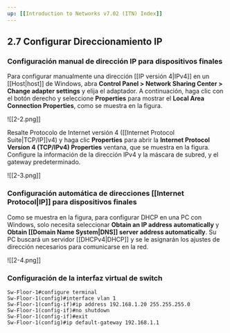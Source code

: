 ```yaml
---
up: [[Introduction to Networks v7.02 (ITN) Index]]
---
```

## 2.7 Configurar Direccionamiento IP

### Configuración manual de dirección IP para dispositivos finales

Para configurar manualmente una dirección [[IP versión 4|IPv4]] en un [[Host|host]] de Windows, abra **Control Panel > Network Sharing Center > Change adapter settings** y elija el adaptador. A continuación, haga clic con el botón derecho y seleccione **Properties** para mostrar el **Local Area Connection Properties**, como se muestra en la figura.

![[2-2.png]]

Resalte Protocolo de Internet versión 4 ([[Internet Protocol Suite|TCP/IP]]v4) y haga clic **Properties** para abrir la **Internet Protocol Version 4 (TCP/IPv4) Properties** ventana, que se muestra en la figura. Configure la información de la dirección IPv4 y la máscara de subred, y el gateway predeterminado.

![[2-3.png]]

### Configuración automática de direcciones [[Internet Protocol|IP]] para dispositivos finales

Como se muestra en la figura, para configurar DHCP en una PC con Windows, solo necesita seleccionar **Obtain an IP address automatically** y **Obtain [[Domain Name System|DNS]] server address automatically**. Su PC buscará un servidor [[DHCPv4|DHCP]] y se le asignarán los ajustes de dirección necesarios para comunicarse en la red.

![[2-4.png]]

### Configuración de la interfaz virtual de switch

```
Sw-Floor-1#configure terminal
Sw-Floor-1(config)#interface vlan 1
Sw-Floor-1(config-if)#ip address 192.168.1.20 255.255.255.0
Sw-Floor-1(config-if)#no shutdown 
Sw-Floor-1(config-if)#exit
Sw-Floor-1(config)#ip default-gateway 192.168.1.1
```